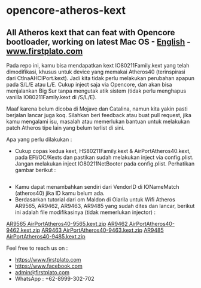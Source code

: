 # opencore-atheros-kext

## All Atheros kext that can feat with Opencore bootloader, working on latest Mac OS - [English](https://github.com/daniasefine/opencore-atheros-kext/blob/main/README_en.md) - www.firstplato.com

Pada repo ini, kamu bisa mendapatkan kext IO80211Family.kext yang telah dimodifikasi, khusus untuk device yang memakai Atheros40 (terinspirasi dari CtlnaAHCIPort.kext). Jadi kita tidak perlu melakukan perubahan apapun pada S/L/E atau L/E. Cukup inject saja via Opencore, dan akan bisa menjalankan Big Sur tanpa mengutak atik sistem (tidak perlu menghapus vanilla IO80211Family.kext di /S/L/E).

Maaf karena belum dicoba di Mojave dan Catalina, namun kita yakin pasti berjalan lancar juga koq. Silahkan beri feedback atau buat pull request, jika kamu mengalami isu, masalah atau memerlukan bantuan untuk melakukan patch Atheros tipe lain yang belum terlist di sini.

Apa yang perlu dilakukan :
- Cukup copas kedua kext, HS80211Family.kext & AirPortAtheros40.kext, pada EFI/OC/Kexts dan pastikan sudah melakukan inject via config.plist. Jangan melakukan inject IO80211NetBooter pada config.plist. Perhatikan gambar berikut : 

![]()

- Kamu dapat menambahkan sendiri dari VendorID di IONameMatch (atheros40) jika ID kamu belum ada.
- Berdasarkan tutorial dari om Maldon di Olarila untuk Wifi Atheros AR9565, AR9462, AR9463, AR9485 yang sudah dites dan lancar, berikut ini adalah file modifikasinya (tidak memerlukan injector) :

[AR9565 AirPortAtheros40-9565.kext.zip]()
[AR9462 AirPortAtheros40-9462.kext.zip]()
[AR9463 AirPortAtheros40-9463.kext.zip]()
[AR9485 AirPortAtheros40-9485.kext.zip]()

Feel free to reach us on :
- https://www.firstplato.com
- https://www.facebook.com
- admin@firstplato.com
- WhatsApp : +62-8999-302-702
